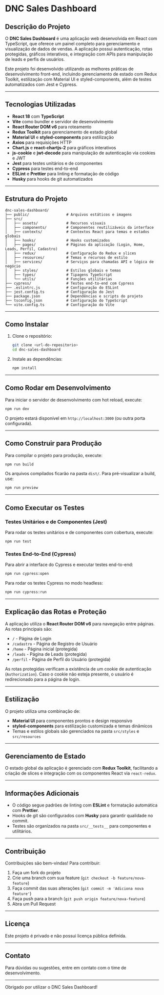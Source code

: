 # DNC Sales Dashboard

## Descrição do Projeto

O **DNC Sales Dashboard** é uma aplicação web desenvolvida em React com TypeScript, que oferece um painel completo para gerenciamento e visualização de dados de vendas. A aplicação possui autenticação, rotas protegidas, gráficos interativos, e integração com APIs para manipulação de leads e perfis de usuários.

Este projeto foi desenvolvido utilizando as melhores práticas de desenvolvimento front-end, incluindo gerenciamento de estado com Redux Toolkit, estilização com Material UI e styled-components, além de testes automatizados com Jest e Cypress.

---

## Tecnologias Utilizadas

- **React 18** com **TypeScript**
- **Vite** como bundler e servidor de desenvolvimento
- **React Router DOM v6** para roteamento
- **Redux Toolkit** para gerenciamento de estado global
- **Material UI** e **styled-components** para estilização
- **Axios** para requisições HTTP
- **Chart.js** e **react-chartjs-2** para gráficos interativos
- **js-cookie** e **jwt-decode** para manipulação de autenticação via cookies e JWT
- **Jest** para testes unitários e de componentes
- **Cypress** para testes end-to-end
- **ESLint** e **Prettier** para linting e formatação de código
- **Husky** para hooks de git automatizados

---

## Estrutura do Projeto

```
dnc-sales-dashboard/
├── public/                 # Arquivos estáticos e imagens
├── src/
│   ├── assets/             # Recursos visuais
│   ├── components/         # Componentes reutilizáveis da interface
│   ├── contexts/           # Contextos React para temas e estados globais
│   ├── hooks/              # Hooks customizados
│   ├── pages/              # Páginas da aplicação (Login, Home, Leads, Perfil, Cadastro)
│   ├── redux/              # Configuração do Redux e slices
│   ├── resources/          # Temas e recursos de estilo
│   ├── services/           # Serviços para chamadas API e lógica de negócio
│   ├── styles/             # Estilos globais e temas
│   ├── types/              # Tipagens TypeScript
│   └── utils/              # Funções utilitárias
├── cypress/                # Testes end-to-end com Cypress
├── .eslintrc.js            # Configuração do ESLint
├── jest.config.ts          # Configuração do Jest
├── package.json            # Dependências e scripts do projeto
├── tsconfig.json           # Configuração do TypeScript
└── vite.config.ts          # Configuração do Vite
```

---

## Como Instalar

1. Clone o repositório:

   ```bash
   git clone <url-do-repositorio>
   cd dnc-sales-dashboard
   ```

2. Instale as dependências:
   ```bash
   npm install
   ```

---

## Como Rodar em Desenvolvimento

Para iniciar o servidor de desenvolvimento com hot reload, execute:

```bash
npm run dev
```

O projeto estará disponível em `http://localhost:3000` (ou outra porta configurada).

---

## Como Construir para Produção

Para compilar o projeto para produção, execute:

```bash
npm run build
```

Os arquivos compilados ficarão na pasta `dist/`. Para pré-visualizar a build, use:

```bash
npm run preview
```

---

## Como Executar os Testes

### Testes Unitários e de Componentes (Jest)

Para rodar os testes unitários e de componentes com cobertura, execute:

```bash
npm run test
```

### Testes End-to-End (Cypress)

Para abrir a interface do Cypress e executar testes end-to-end:

```bash
npm run cypress:open
```

Para rodar os testes Cypress no modo headless:

```bash
npm run cypress:run
```

---

## Explicação das Rotas e Proteção

A aplicação utiliza o **React Router DOM v6** para navegação entre páginas. As rotas principais são:

- `/` - Página de Login
- `/cadastro` - Página de Registro de Usuário
- `/home` - Página inicial (protegida)
- `/leads` - Página de Leads (protegida)
- `/perfil` - Página de Perfil do Usuário (protegida)

As rotas protegidas verificam a existência de um cookie de autenticação (`Authorization`). Caso o cookie não esteja presente, o usuário é redirecionado para a página de login.

---

## Estilização

O projeto utiliza uma combinação de:

- **Material UI** para componentes prontos e design responsivo
- **styled-components** para estilização customizada e temas dinâmicos
- Temas e estilos globais são gerenciados na pasta `src/styles` e `src/resources`

---

## Gerenciamento de Estado

O estado global da aplicação é gerenciado com **Redux Toolkit**, facilitando a criação de slices e integração com os componentes React via `react-redux`.

---

## Informações Adicionais

- O código segue padrões de linting com **ESLint** e formatação automática com **Prettier**.
- Hooks de git são configurados com **Husky** para garantir qualidade no commit.
- Testes são organizados na pasta `src/__tests__` para componentes e utilitários.

---

## Contribuição

Contribuições são bem-vindas! Para contribuir:

1. Faça um fork do projeto
2. Crie uma branch com sua feature (`git checkout -b feature/nova-feature`)
3. Faça commit das suas alterações (`git commit -m 'Adiciona nova feature'`)
4. Faça push para a branch (`git push origin feature/nova-feature`)
5. Abra um Pull Request

---

## Licença

Este projeto é privado e não possui licença pública definida.

---

## Contato

Para dúvidas ou sugestões, entre em contato com o time de desenvolvimento.

---

Obrigado por utilizar o DNC Sales Dashboard!
